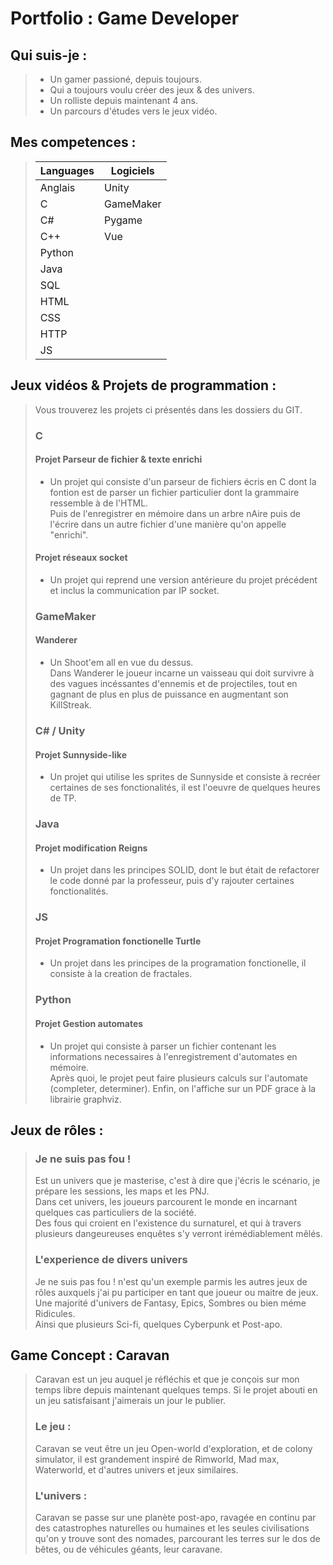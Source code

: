 # Portfolio : Game Developer​
## Qui suis-je :
> - Un gamer passioné, depuis toujours.​
> - Qui a toujours voulu créer des jeux & des univers.​
> - Un rolliste depuis maintenant 4 ans.​
> - Un parcours d'études vers le jeux vidéo.

## Mes competences​ :
> | Languages | Logiciels
> |-----------|-----------
> |Anglais​    |Unity
> |C​          |GameMaker
> |C#​         |Pygame
> |C++​        |Vue
> |Python​     |
> |Java​       |
> |SQL​        |
> |HTML       |
> |CSS        |
> |HTTP       |
> |JS         |

## Jeux vidéos & Projets de programmation :​
> Vous trouverez les projets ci présentés dans les dossiers du GIT.
> ### C
> #### Projet Parseur de fichier & texte enrichi
> - Un projet qui consiste d'un parseur de fichiers écris en C dont la fontion est de parser un fichier particulier dont la grammaire ressemble à de l'HTML.  
> Puis de l'enregistrer en mémoire dans un arbre nAire puis de l'écrire dans un autre fichier d'une manière qu'on appelle "enrichi".
> #### Projet réseaux socket
> - Un projet qui reprend une version antérieure du projet précédent et inclus la communication par IP socket.
> ### GameMaker
> #### Wanderer
> - Un Shoot'em all en vue du dessus.  
> Dans Wanderer le joueur incarne un vaisseau qui doit survivre à des vagues incéssantes d'ennemis et de projectiles, tout en gagnant de plus en plus de puissance en augmentant son KillStreak.
> ### C# / Unity
> #### Projet Sunnyside-like
> - Un projet qui utilise les sprites de Sunnyside et consiste à recréer certaines de ses fonctionalités, il est l'oeuvre de quelques heures de TP.
> ### Java
> #### Projet modification Reigns
> - Un projet dans les principes SOLID, dont le but était de refactorer le code donné par la professeur, puis d'y rajouter certaines fonctionalités.
> ### JS
> #### Projet Programation fonctionelle Turtle
> - Un projet dans les principes de la programation fonctionelle, il consiste à la creation de fractales.
> ### Python
> #### Projet Gestion automates
> - Un projet qui consiste à parser un fichier contenant les informations necessaires à l'enregistrement d'automates en mémoire.  
> Après quoi, le projet peut faire plusieurs calculs sur l'automate (completer, determiner). 
> Enfin, on l'affiche sur un PDF grace à la librairie graphviz.

## Jeux de rôles :
> ### Je ne suis pas fou !​​
> Est un univers que je masterise, c'est à dire que j'écris le scénario, je prépare les sessions, les maps et les PNJ.​​  
> Dans cet univers, les joueurs parcourent le monde en incarnant quelques cas particuliers de la société.​​  
> Des fous qui croient en l'existence du surnaturel, et qui à travers plusieurs dangeureuses enquêtes s'y verront irémédiablement mêlés.
> ### L'experience de divers univers​​
> Je ne suis pas fou ! n'est qu'un exemple parmis les autres jeux de rôles auxquels j'ai pu participer en tant que joueur ou maitre de jeux.​​  
> Une majorité d'univers de Fantasy, Epics, Sombres ou bien méme Ridicules.​​  
> Ainsi que plusieurs Sci-fi, quelques Cyberpunk et Post-apo.

## Game Concept : Caravan
> Caravan est un jeu auquel je réfléchis et que je conçois sur mon temps libre depuis maintenant quelques temps. Si le projet abouti en un jeu satisfaisant j'aimerais un jour le publier.​  
> ### Le jeu :
> Caravan se veut être un jeu Open-world d'exploration, et de colony simulator, il est grandement inspiré de Rimworld, Mad max, Waterworld, et d'autres univers et jeux similaires.
> ### L'univers :
> Caravan se passe sur une planète post-apo, ravagée en continu par des catastrophes naturelles ou humaines et les seules civilisations qu'on y trouve sont des nomades, parcourant les terres sur le dos de bêtes, ou de véhicules géants, leur caravane.